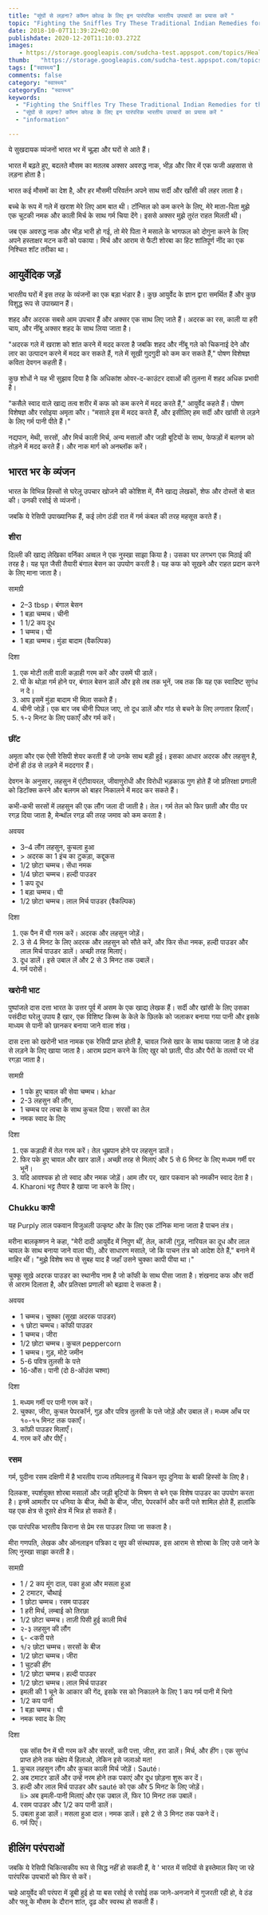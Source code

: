 ```yaml
---
title: "सूंघों से लड़ना? कॉमन कोल्ड के लिए इन पारंपरिक भारतीय उपचारों का प्रयास करें "
topic: "Fighting the Sniffles Try These Traditional Indian Remedies for the Common Cold"
date: 2018-10-07T11:39:22+02:00
publishdate: 2020-12-20T11:10:03.272Z
images: 
   - https://storage.googleapis.com/sudcha-test.appspot.com/topics/Health/default-selection/1.jpg
thumb:   "https://storage.googleapis.com/sudcha-test.appspot.com/topics/Health/default-selection/thumb/1.jpg"
tags: ["स्वास्थ्य"]
comments: false
category: "स्वास्थ्य"
categoryEn: "स्वास्थ्य"
keywords: 
  - "Fighting the Sniffles Try These Traditional Indian Remedies for the Common Cold"
  - "सूंघों से लड़ना? कॉमन कोल्ड के लिए इन पारंपरिक भारतीय उपचारों का प्रयास करें "
  - "information"

---
```

<p> ये सुखदायक व्यंजनों भारत भर में चूल्हा और घरों से आते हैं। </p> <p> भारत में बढ़ते हुए, बदलते मौसम का मतलब अक्सर अवरुद्ध नाक, भीड़ और सिर में एक फजी अहसास से लड़ना होता है। </p> <p> भारत कई मौसमों का देश है, और हर मौसमी परिवर्तन अपने साथ सर्दी और खाँसी की लहर लाता है। </p> <p> बच्चे के रूप में गले में खराश मेरे लिए आम बात थी। टॉन्सिल को कम करने के लिए, मेरे माता-पिता मुझे एक चुटकी नमक और काली मिर्च के साथ गर्म चिया देंगे। इससे अक्सर मुझे तुरंत राहत मिलती थी। </p> <p> जब एक अवरुद्ध नाक और भीड़ भारी हो गई, तो मेरे पिता ने मसाले के भागफल को दोगुना करने के लिए अपने हस्ताक्षर मटन करी को पकाया। मिर्च और आराम से फैटी शोरबा का हिट शांतिपूर्ण नींद का एक निश्चित शॉट तरीका था। </p> <h2> आयुर्वेदिक जड़ें </h2> <p> भारतीय घरों में इस तरह के व्यंजनों का एक बड़ा भंडार है। कुछ आयुर्वेद के ज्ञान द्वारा समर्थित हैं और कुछ विशुद्ध रूप से उपाख्यान हैं। </p> <p> शहद और अदरक सबसे आम उपचार हैं और अक्सर एक साथ लिए जाते हैं। अदरक का रस, काली या हरी चाय, और नींबू अक्सर शहद के साथ लिया जाता है। </p> <p> "अदरक गले में खराश को शांत करने में मदद करता है जबकि शहद और नींबू गले को चिकनाई देने और लार का उत्पादन करने में मदद कर सकते हैं, गले में सूखी गुदगुदी को कम कर सकते हैं," पोषण विशेषज्ञ कविता देवगन कहती हैं। </p> <p> कुछ शोधों ने यह भी सुझाव दिया है कि अधिकांश ओवर-द-काउंटर दवाओं की तुलना में शहद अधिक प्रभावी है। </p> <p> "कसैले स्वाद वाले खाद्य तत्व शरीर में कफ को कम करने में मदद करते हैं," आयुर्वेद कहते हैं। पोषण विशेषज्ञ और रसोइया अमृता कौर। "मसाले इस में मदद करते हैं, और इसीलिए हम सर्दी और खांसी से लड़ने के लिए गर्म पानी पीते हैं।" </p> <p> नद्यपान, मेथी, सरसों, और मिर्च काली मिर्च, अन्य मसालों और जड़ी बूटियों के साथ, फेफड़ों में बलगम को तोड़ने में मदद करते हैं। और नाक मार्ग को अनब्लॉक करें। </p> <h2> भारत भर के व्यंजन </h2> <p> भारत के विभिन्न हिस्सों से घरेलू उपचार खोजने की कोशिश में, मैंने खाद्य लेखकों, शेफ और दोस्तों से बात की। उनकी रसोई से व्यंजनों। </p> <p> जबकि ये रेसिपी उपाख्यानिक हैं, कई लोग ठंडी रात में गर्म कंबल की तरह महसूस करते हैं। </p> <h3> शीरा </h3> <p> दिल्ली की खाद्य लेखिका वर्निका अव्वल ने एक नुस्खा साझा किया है। उसका घर लगभग एक मिठाई की तरह है। यह घृत जैसी तैयारी बंगाल बेसन का उपयोग करती है। यह कफ को सूखने और राहत प्रदान करने के लिए माना जाता है। </p> <p> सामग्री </p> <ul> <li> 2–3 tbsp। बंगाल बेसन </li> <li> 1 बड़ा चम्मच। चीनी </li> <li> 1 1/2 कप दूध </li> <li> 1 चम्मच। घी </li> <li> 1 बड़ा चम्मच। मुंडा बादाम (वैकल्पिक) </li> </ul> <p> दिशा </p> <ol> <li> एक मोटी तली वाली कड़ाही गरम करें और उसमें घी डालें। </li> <li> घी के थोड़ा गर्म होने पर, बंगाल बेसन डालें और इसे तब तक भूनें, जब तक कि यह एक स्वादिष्ट सुगंध न दे। </li> <li> आप इसमें मुंडा बादाम भी मिला सकते हैं। </li> <li> चीनी जोड़ें। एक बार जब चीनी पिघल जाए, तो दूध डालें और गांठ से बचने के लिए लगातार हिलाएँ। </li> <li> १-२ मिनट के लिए पकाएँ और गर्म करें। </li> </ol> <h3> छींट </h3> <p > अमृता कौर एक ऐसी रेसिपी शेयर करती हैं जो उनके साथ बड़ी हुई। इसका आधार अदरक और लहसुन है, दोनों ही ठंड से लड़ने में मददगार हैं। </p> <p> देवगन के अनुसार, लहसुन में एंटीवायरल, जीवाणुरोधी और विरोधी भड़काऊ गुण होते हैं जो प्रतिरक्षा प्रणाली को डिटॉक्स करने और बलगम को बाहर निकालने में मदद कर सकते हैं। </p> <p> कभी-कभी सरसों में लहसुन की एक लौंग जला दी जाती है। तेल। गर्म तेल को फिर छाती और पीठ पर रगड़ दिया जाता है, मेन्थॉल रगड़ की तरह जमाव को कम करता है। </p> <p> अवयव </p> <ul> <li> 3–4 लौंग लहसुन, कुचला हुआ </li> <li> > अदरक का 1 इंच का टुकड़ा, कद्दूकस </li> <li> 1/2 छोटा चम्मच। सेंधा नमक </li> <li> 1/4 छोटा चम्मच। हल्दी पाउडर </li> <li> 1 कप दूध </li> <li> 1 बड़ा चम्मच। घी </li> <li> 1/2 छोटा चम्मच। लाल मिर्च पाउडर (वैकल्पिक) </li> </ul> <p> दिशा </p> <ol> <li> एक पैन में घी गरम करें। अदरक और लहसुन जोड़ें। </li> <li> 3 से 4 मिनट के लिए अदरक और लहसुन को सौते करें, और फिर सेंधा नमक, हल्दी पाउडर और लाल मिर्च पाउडर डालें। अच्छी तरह मिलाएं। </li> <li> दूध डालें। इसे उबाल लें और 2 से 3 मिनट तक उबालें। </li> <li> गर्म परोसें। </li> </ol> <h3> खरोनी भाट </h3> <p> पुष्पांजले दास दत्ता भारत के उत्तर पूर्व में असम के एक खाद्य लेखक हैं। सर्दी और खांसी के लिए उसका पसंदीदा घरेलू उपाय है खार, एक विशिष्ट किस्म के केले के छिलके को जलाकर बनाया गया पानी और इसके माध्यम से पानी को छानकर बनाया जाने वाला शंख। </p> <p> दास दत्ता को खरोनी भात नामक एक रेसिपी प्राप्त होती है, चावल जिसे खार के साथ पकाया जाता है जो ठंड से लड़ने के लिए खाया जाता है। आराम प्रदान करने के लिए खुर को छाती, पीठ और पैरों के तलवों पर भी रगड़ा जाता है। </p> <p> सामग्री </p> <ul> <li> 1 पके हुए चावल की सेवा चम्मच। khar </li> <li> 2-3 लहसुन की लौंग, </li> <li> 1 चम्मच पर त्वचा के साथ कुचल दिया। सरसों का तेल </li> <li> नमक स्वाद के लिए </li> </ul> <p> दिशा </p> <ol> <li> एक कड़ाही में तेल गरम करें। तेल धूम्रपान होने पर लहसुन डालें। </li> <li> फिर पके हुए चावल और खार डालें। अच्छी तरह से मिलाएं और 5 से 6 मिनट के लिए मध्यम गर्मी पर भूनें। </li> <li> यदि आवश्यक हो तो स्वाद और नमक जोड़ें। आम तौर पर, खार पकवान को नमकीन स्वाद देता है। </Li> <li> Kharoni भट्ट तैयार है खाया जा करने के लिए। </Li> </ol> <h3> Chukku कापी </h3> <p> यह Purply लाल पकवान विजुअली उत्कृष्ट और के लिए एक टॉनिक माना जाता है पाचन तंत्र। </p> मरीना बालकृष्णन ने कहा, "मेरी दादी आयुर्वेद में निपुण थीं, तेल, कांजी (गुड़, नारियल का दूध और लाल चावल के साथ बनाया जाने वाला घी), और साधारण मसाले, जो कि पाचन तंत्र को आदेश देते हैं," बनाने में माहिर थीं। "मुझे विशेष रूप से सुबह याद है जहाँ उसने चुक्का कापी पीया था।" </p> <p> चुक्कू सूखे अदरक पाउडर का स्थानीय नाम है जो कॉफी के साथ पीसा जाता है। शंखनाद कफ और सर्दी से आराम दिलाता है, और प्रतिरक्षा प्रणाली को बढ़ावा दे सकता है। </p> <p> अवयव </p> <ul> <li> 1 चम्मच। चुक्का (सूखा अदरक पाउडर) </li> <li> १ छोटा चम्मच। कॉफी पाउडर </li> <li> 1 चम्मच। जीरा </li> <li> 1/2 छोटा चम्मच। कुचल peppercorn </li> <li> 1 चम्मच। गुड़, मोटे जमीन </li> <li> 5-6 पवित्र तुलसी के पत्ते </li> <li> 16-औंस। पानी (दो 8-ऑउंस चश्मा) </li> </ul> <p> दिशा </p> <ol> <li> मध्यम गर्मी पर पानी गरम करें। </li> <li> चुक्का, जीरा, कुचल पेपरकॉर्न, गुड़ और पवित्र तुलसी के पत्ते जोड़ें और उबाल लें। मध्यम आँच पर १०-१५ मिनट तक पकाएँ। </li> <li> कॉफ़ी पाउडर मिलाएँ। </li> <li> गरम करें और पीएँ। </li> </ol> <h3> रसम </h3> <p> गर्म, पुदीना रसम दक्षिणी में है भारतीय राज्य तमिलनाडु में चिकन सूप दुनिया के बाकी हिस्सों के लिए है। </p> <p> दिलकश, स्पर्शयुक्त शोरबा मसालों और जड़ी बूटियों के मिश्रण से बने एक विशेष पाउडर का उपयोग करता है। इनमें आमतौर पर धनिया के बीज, मेथी के बीज, जीरा, पेपरकॉर्न और करी पत्ते शामिल होते हैं, हालांकि यह एक क्षेत्र से दूसरे क्षेत्र में भिन्न हो सकते हैं। </p> <p> एक पारंपरिक भारतीय किराना से प्रेम रस पाउडर लिया जा सकता है। </p> <p> मीरा गणपति, लेखक और ऑनलाइन पत्रिका द सूप की संस्थापक, इस आराम से शोरबा के लिए उसे जाने के लिए नुस्खा साझा करती है। </p> <p> सामग्री </p> <ul> <li> 1 / 2 कप मूंग दाल, पका हुआ और मसला हुआ </li> <li> 2 टमाटर, चौथाई </li> <li> 1 छोटा चम्मच। रसम पाउडर </li> <li> 1 हरी मिर्च, लम्बाई को तिरछा </li> <li> 1/2 छोटा चम्मच। ताज़ी पिसी हुई काली मिर्च </li> <li> २-३ लहसुन की लौंग </li> <li> ६- <करी पत्ते </li> <li> १/२ छोटा चम्मच। सरसों के बीज </li> <li> 1/2 छोटा चम्मच। जीरा </li> <li> 1 चुटकी हींग </li> <li> 1/2 छोटा चम्मच। हल्दी पाउडर </li> <li> 1/2 छोटा चम्मच। लाल मिर्च पाउडर </li> <li> इमली की 1 चूने के आकार की गेंद, इसके रस को निकालने के लिए 1 कप गर्म पानी में भिगो </li> <li> 1/2 कप पानी </li> <li> 1 बड़ा चम्मच। घी </li> <li> नमक स्वाद के लिए </li> </ul> <p> दिशा </p> <ol> एक सॉस पैन में घी गरम करें और सरसों, करी पत्ता, जीरा, हरा डालें। मिर्च, और हींग। एक सुगंध प्राप्त होने तक संक्षेप में हिलाओ, लेकिन इसे जलाओ मत! </li> <li> कुचल लहसुन लौंग और कुचल काली मिर्च जोड़ें। Sauté। </li> <li> अब टमाटर डालें और उन्हें नरम होने तक पकाएं और दूध छोड़ना शुरू कर दें। </li> <li> हल्दी और लाल मिर्च पाउडर और sauté को एक और 5 मिनट के लिए जोड़ें। </li> li> अब इमली-पानी मिलाएं और एक उबाल लें, फिर 10 मिनट तक उबालें। </li> <li> रसम पाउडर और 1/2 कप पानी डालें। </li> <li> उबला हुआ डालें। मसला हुआ दाल। नमक डालें। इसे 2 से 3 मिनट तक पकने दें। </li> <li> गर्म पिएं। </li> </ol> <h2> हीलिंग परंपराओं </h2> <p> जबकि ये रेसिपी चिकित्सकीय रूप से सिद्ध नहीं हो सकती हैं, वे ' भारत में सदियों से इस्तेमाल किए जा रहे पारंपरिक उपचारों को फिर से करें। </p> <p> चाहे आयुर्वेद की परंपरा में डूबी हुई हो या बस रसोई से रसोई तक जाने-अनजाने में गुजरती रही हो, वे ठंड और फ्लू के मौसम के दौरान शांत, दृढ़ और स्वस्थ हो सकती हैं। </P> 